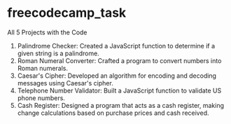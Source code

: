 # freecodecamp_task

All 5 Projects with the Code 

1. Palindrome Checker: Created a JavaScript function to determine if a given string is a palindrome.
2. Roman Numeral Converter: Crafted a program to convert numbers into Roman numerals.
3. Caesar's Cipher: Developed an algorithm for encoding and decoding messages using Caesar's cipher.
4. Telephone Number Validator: Built a JavaScript function to validate US phone numbers.
5. Cash Register: Designed a program that acts as a cash register, making change calculations based on purchase prices and cash received.
